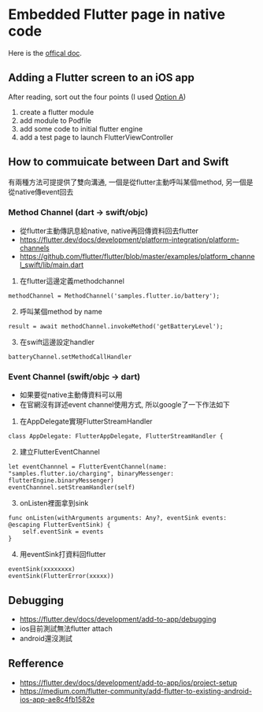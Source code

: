 # Embedded Flutter page in native code

Here is the [offical doc](https://flutter.dev/docs/development/add-to-app).

## Adding a Flutter screen to an iOS app
After reading, sort out the four points (I used [Option A](https://flutter.dev/docs/development/add-to-app/debugging))
1. create a flutter module
2. add module to Podfile
3. add some code to initial flutter engine
4. add a test page to launch FlutterViewController

## How to commuicate between Dart and Swift
有兩種方法可提提供了雙向溝通, 一個是從flutter主動呼叫某個method, 另一個是從native傳event回去
### Method Channel (dart -> swift/objc)

- 從flutter主動傳訊息給native, native再回傳資料回去flutter
- https://flutter.dev/docs/development/platform-integration/platform-channels
- https://github.com/flutter/flutter/blob/master/examples/platform_channel_swift/lib/main.dart

1. 在flutter這邊定義methodchannel
```
methodChannel = MethodChannel('samples.flutter.io/battery');
```
2. 呼叫某個method by name
```
result = await methodChannel.invokeMethod('getBatteryLevel');
```
3. 在swift這邊設定handler
```
batteryChannel.setMethodCallHandler
```
### Event Channel (swift/objc -> dart)

- 如果要從native主動傳資料可以用
- 在官網沒有詳述event channel使用方式, 所以google了一下作法如下
1. 在AppDelegate實現FlutterStreamHandler
```
class AppDelegate: FlutterAppDelegate, FlutterStreamHandler {
```
2. 建立FlutterEventChannel
```
let eventChannnel = FlutterEventChannel(name: "samples.flutter.io/charging", binaryMessenger: flutterEngine.binaryMessenger)
eventChannnel.setStreamHandler(self)
```
3. onListen裡面拿到sink
```
func onListen(withArguments arguments: Any?, eventSink events: @escaping FlutterEventSink) {
    self.eventSink = events
}
```
4. 用eventSink打資料回flutter
```
eventSink(xxxxxxxx)
eventSink(FlutterError(xxxxx))
```

## Debugging
- https://flutter.dev/docs/development/add-to-app/debugging
- ios目前測試無法flutter attach
- android還沒測試

## Refference
- https://flutter.dev/docs/development/add-to-app/ios/project-setup
- https://medium.com/flutter-community/add-flutter-to-existing-android-ios-app-ae8c4fb1582e

